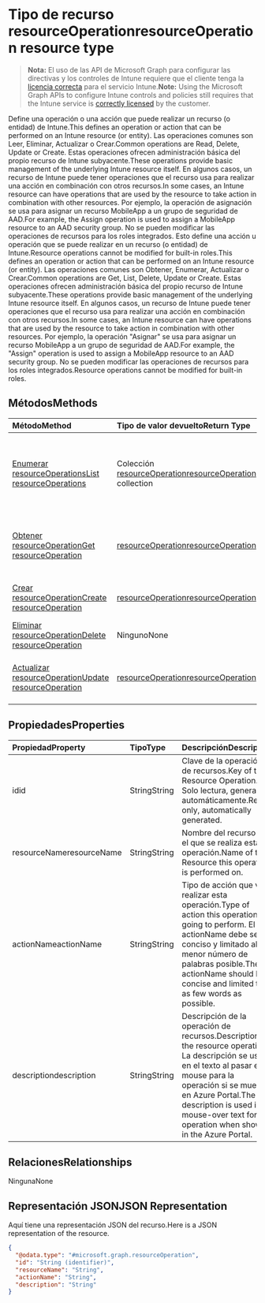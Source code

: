 # <a name="resourceoperation-resource-type"></a><span data-ttu-id="625eb-101">Tipo de recurso resourceOperation</span><span class="sxs-lookup"><span data-stu-id="625eb-101">resourceOperation resource type</span></span>

> <span data-ttu-id="625eb-102">**Nota:** El uso de las API de Microsoft Graph para configurar las directivas y los controles de Intune requiere que el cliente tenga la [licencia correcta](https://go.microsoft.com/fwlink/?linkid=839381) para el servicio Intune.</span><span class="sxs-lookup"><span data-stu-id="625eb-102">**Note:** Using the Microsoft Graph APIs to configure Intune controls and policies still requires that the Intune service is [correctly licensed](https://go.microsoft.com/fwlink/?linkid=839381) by the customer.</span></span>

<span data-ttu-id="625eb-103">Define una operación o una acción que puede realizar un recurso (o entidad) de Intune.</span><span class="sxs-lookup"><span data-stu-id="625eb-103">This defines an operation or action that can be performed on an Intune resource (or entity).</span></span>  <span data-ttu-id="625eb-104">Las operaciones comunes son Leer, Eliminar, Actualizar o Crear.</span><span class="sxs-lookup"><span data-stu-id="625eb-104">Common operations are Read, Delete, Update or Create.</span></span>  <span data-ttu-id="625eb-105">Estas operaciones ofrecen administración básica del propio recurso de Intune subyacente.</span><span class="sxs-lookup"><span data-stu-id="625eb-105">These operations provide basic management of the underlying Intune resource itself.</span></span>  <span data-ttu-id="625eb-106">En algunos casos, un recurso de Intune puede tener operaciones que el recurso usa para realizar una acción en combinación con otros recursos.</span><span class="sxs-lookup"><span data-stu-id="625eb-106">In some cases, an Intune resource can have operations that are used by the resource to take action in combination with other resources.</span></span>  <span data-ttu-id="625eb-107">Por ejemplo, la operación de asignación se usa para asignar un recurso MobileApp a un grupo de seguridad de AAD.</span><span class="sxs-lookup"><span data-stu-id="625eb-107">For example, the Assign operation is used to assign a MobileApp resource to an AAD security group.</span></span>  <span data-ttu-id="625eb-108">No se pueden modificar las operaciones de recursos para los roles integrados. Esto define una acción u operación que se puede realizar en un recurso (o entidad) de Intune.</span><span class="sxs-lookup"><span data-stu-id="625eb-108">Resource operations cannot be modified for built-in roles.This defines an operation or action that can be performed on an Intune resource (or entity).</span></span>  <span data-ttu-id="625eb-109">Las operaciones comunes son Obtener, Enumerar, Actualizar o Crear.</span><span class="sxs-lookup"><span data-stu-id="625eb-109">Common operations are Get, List, Delete, Update or Create.</span></span>  <span data-ttu-id="625eb-110">Estas operaciones ofrecen administración básica del propio recurso de Intune subyacente.</span><span class="sxs-lookup"><span data-stu-id="625eb-110">These operations provide basic management of the underlying Intune resource itself.</span></span>  <span data-ttu-id="625eb-111">En algunos casos, un recurso de Intune puede tener operaciones que el recurso usa para realizar una acción en combinación con otros recursos.</span><span class="sxs-lookup"><span data-stu-id="625eb-111">In some cases, an Intune resource can have operations that are used by the resource to take action in combination with other resources.</span></span>  <span data-ttu-id="625eb-112">Por ejemplo, la operación "Asignar" se usa para asignar un recurso MobileApp a un grupo de seguridad de AAD.</span><span class="sxs-lookup"><span data-stu-id="625eb-112">For example, the "Assign" operation is used to assign a MobileApp resource to an AAD security group.</span></span>  <span data-ttu-id="625eb-113">No se pueden modificar las operaciones de recursos para los roles integrados.</span><span class="sxs-lookup"><span data-stu-id="625eb-113">Resource operations cannot be modified for built-in roles.</span></span>
## <a name="methods"></a><span data-ttu-id="625eb-114">Métodos</span><span class="sxs-lookup"><span data-stu-id="625eb-114">Methods</span></span>
|<span data-ttu-id="625eb-115">Método</span><span class="sxs-lookup"><span data-stu-id="625eb-115">Method</span></span>|<span data-ttu-id="625eb-116">Tipo de valor devuelto</span><span class="sxs-lookup"><span data-stu-id="625eb-116">Return Type</span></span>|<span data-ttu-id="625eb-117">Descripción</span><span class="sxs-lookup"><span data-stu-id="625eb-117">Description</span></span>|
|:---|:---|:---|
|[<span data-ttu-id="625eb-118">Enumerar resourceOperations</span><span class="sxs-lookup"><span data-stu-id="625eb-118">List resourceOperations</span></span>](../api/intune_rbac_resourceoperation_list.md)|<span data-ttu-id="625eb-119">Colección [resourceOperation](../resources/intune_rbac_resourceoperation.md)</span><span class="sxs-lookup"><span data-stu-id="625eb-119">[resourceOperation](../resources/intune_rbac_resourceoperation.md) collection</span></span>|<span data-ttu-id="625eb-120">Enumere las propiedades y las relaciones de los objetos [resourceOperation](../resources/intune_rbac_resourceoperation.md).</span><span class="sxs-lookup"><span data-stu-id="625eb-120">List properties and relationships of the [resourceOperation](../resources/intune_rbac_resourceoperation.md) objects.</span></span>|
|[<span data-ttu-id="625eb-121">Obtener resourceOperation</span><span class="sxs-lookup"><span data-stu-id="625eb-121">Get resourceOperation</span></span>](../api/intune_rbac_resourceoperation_get.md)|[<span data-ttu-id="625eb-122">resourceOperation</span><span class="sxs-lookup"><span data-stu-id="625eb-122">resourceOperation</span></span>](../resources/intune_rbac_resourceoperation.md)|<span data-ttu-id="625eb-123">Lea las propiedades y las relaciones del objeto [resourceOperation](../resources/intune_rbac_resourceoperation.md).</span><span class="sxs-lookup"><span data-stu-id="625eb-123">Read properties and relationships of the [resourceOperation](../resources/intune_rbac_resourceoperation.md) object.</span></span>|
|[<span data-ttu-id="625eb-124">Crear resourceOperation</span><span class="sxs-lookup"><span data-stu-id="625eb-124">Create resourceOperation</span></span>](../api/intune_rbac_resourceoperation_create.md)|[<span data-ttu-id="625eb-125">resourceOperation</span><span class="sxs-lookup"><span data-stu-id="625eb-125">resourceOperation</span></span>](../resources/intune_rbac_resourceoperation.md)|<span data-ttu-id="625eb-126">Cree un objeto [resourceOperation](../resources/intune_rbac_resourceoperation.md).</span><span class="sxs-lookup"><span data-stu-id="625eb-126">Create a new [resourceOperation](../resources/intune_rbac_resourceoperation.md) object.</span></span>|
|[<span data-ttu-id="625eb-127">Eliminar resourceOperation</span><span class="sxs-lookup"><span data-stu-id="625eb-127">Delete resourceOperation</span></span>](../api/intune_rbac_resourceoperation_delete.md)|<span data-ttu-id="625eb-128">Ninguno</span><span class="sxs-lookup"><span data-stu-id="625eb-128">None</span></span>|<span data-ttu-id="625eb-129">Elimina un [resourceOperation](../resources/intune_rbac_resourceoperation.md).</span><span class="sxs-lookup"><span data-stu-id="625eb-129">Deletes a [resourceOperation](../resources/intune_rbac_resourceoperation.md).</span></span>|
|[<span data-ttu-id="625eb-130">Actualizar resourceOperation</span><span class="sxs-lookup"><span data-stu-id="625eb-130">Update resourceOperation</span></span>](../api/intune_rbac_resourceoperation_update.md)|[<span data-ttu-id="625eb-131">resourceOperation</span><span class="sxs-lookup"><span data-stu-id="625eb-131">resourceOperation</span></span>](../resources/intune_rbac_resourceoperation.md)|<span data-ttu-id="625eb-132">Actualice las propiedades de un objeto [resourceOperation](../resources/intune_rbac_resourceoperation.md).</span><span class="sxs-lookup"><span data-stu-id="625eb-132">Update the properties of a [resourceOperation](../resources/intune_rbac_resourceoperation.md) object.</span></span>|

## <a name="properties"></a><span data-ttu-id="625eb-133">Propiedades</span><span class="sxs-lookup"><span data-stu-id="625eb-133">Properties</span></span>
|<span data-ttu-id="625eb-134">Propiedad</span><span class="sxs-lookup"><span data-stu-id="625eb-134">Property</span></span>|<span data-ttu-id="625eb-135">Tipo</span><span class="sxs-lookup"><span data-stu-id="625eb-135">Type</span></span>|<span data-ttu-id="625eb-136">Descripción</span><span class="sxs-lookup"><span data-stu-id="625eb-136">Description</span></span>|
|:---|:---|:---|
|<span data-ttu-id="625eb-137">id</span><span class="sxs-lookup"><span data-stu-id="625eb-137">id</span></span>|<span data-ttu-id="625eb-138">String</span><span class="sxs-lookup"><span data-stu-id="625eb-138">String</span></span>|<span data-ttu-id="625eb-139">Clave de la operación de recursos.</span><span class="sxs-lookup"><span data-stu-id="625eb-139">Key of the Resource Operation.</span></span> <span data-ttu-id="625eb-140">Solo lectura, generada automáticamente.</span><span class="sxs-lookup"><span data-stu-id="625eb-140">Read-only, automatically generated.</span></span>|
|<span data-ttu-id="625eb-141">resourceName</span><span class="sxs-lookup"><span data-stu-id="625eb-141">resourceName</span></span>|<span data-ttu-id="625eb-142">String</span><span class="sxs-lookup"><span data-stu-id="625eb-142">String</span></span>|<span data-ttu-id="625eb-143">Nombre del recurso en el que se realiza esta operación.</span><span class="sxs-lookup"><span data-stu-id="625eb-143">Name of the Resource this operation is performed on.</span></span>|
|<span data-ttu-id="625eb-144">actionName</span><span class="sxs-lookup"><span data-stu-id="625eb-144">actionName</span></span>|<span data-ttu-id="625eb-145">String</span><span class="sxs-lookup"><span data-stu-id="625eb-145">String</span></span>|<span data-ttu-id="625eb-146">Tipo de acción que va a realizar esta operación.</span><span class="sxs-lookup"><span data-stu-id="625eb-146">Type of action this operation is going to perform.</span></span> <span data-ttu-id="625eb-147">El actionName debe ser conciso y limitado al menor número de palabras posible.</span><span class="sxs-lookup"><span data-stu-id="625eb-147">The actionName should be concise and limited to as few words as possible.</span></span>|
|<span data-ttu-id="625eb-148">description</span><span class="sxs-lookup"><span data-stu-id="625eb-148">description</span></span>|<span data-ttu-id="625eb-149">String</span><span class="sxs-lookup"><span data-stu-id="625eb-149">String</span></span>|<span data-ttu-id="625eb-150">Descripción de la operación de recursos.</span><span class="sxs-lookup"><span data-stu-id="625eb-150">Description of the resource operation.</span></span> <span data-ttu-id="625eb-151">La descripción se usa en el texto al pasar el mouse para la operación si se muestra en Azure Portal.</span><span class="sxs-lookup"><span data-stu-id="625eb-151">The description is used in mouse-over text for the operation when shown in the Azure Portal.</span></span>|

## <a name="relationships"></a><span data-ttu-id="625eb-152">Relaciones</span><span class="sxs-lookup"><span data-stu-id="625eb-152">Relationships</span></span>
<span data-ttu-id="625eb-153">Ninguna</span><span class="sxs-lookup"><span data-stu-id="625eb-153">None</span></span>
## <a name="json-representation"></a><span data-ttu-id="625eb-154">Representación JSON</span><span class="sxs-lookup"><span data-stu-id="625eb-154">JSON Representation</span></span>
<span data-ttu-id="625eb-155">Aquí tiene una representación JSON del recurso.</span><span class="sxs-lookup"><span data-stu-id="625eb-155">Here is a JSON representation of the resource.</span></span>
<!--{
  "blockType": "resource",
  "baseType": "microsoft.graph.entity",
  "keyProperty": "id",
  "@odata.type": "microsoft.graph.resourceOperation"
}-->
``` json
{
  "@odata.type": "#microsoft.graph.resourceOperation",
  "id": "String (identifier)",
  "resourceName": "String",
  "actionName": "String",
  "description": "String"
}
```








